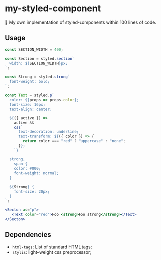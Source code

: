 # my-styled-component

💅 My own implementation of styled-components within 100 lines of code.

## Usage

```jsx
const SECTION_WIDTH = 400;

const Section = styled.section`
  width: ${SECTION_WIDTH}px;
`;

const Strong = styled.strong`
  font-weight: bold;
`;

const Text = styled.p`
  color: ${props => props.color};
  font-size: 16px;
  text-align: center;

  ${({ active }) =>
    active &&
    css`
      text-decoration: underline;
      text-transform: ${({ color }) => {
        return color === "red" ? "uppercase" : "none";
      }};
    `}

  strong,
    span {
    color: #000;
    font-weight: normal;
  }

  ${Strong} {
    font-size: 20px;
  }
`;

<Secton as="p">
   <Text color="red">Foo <strong>Foo strong</strong></Text>
</Secton>
```

## Dependencies

- `html-tags`: List of standard HTML tags;
- `stylis`: light–weight css preprocessor;
